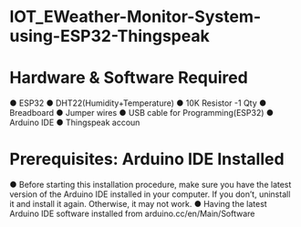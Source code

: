 # IOT_EWeather-Monitor-System-using-ESP32-Thingspeak




 # Hardware & Software Required
● ESP32
● DHT22(Humidity+Temperature)
● 10K Resistor -1 Qty
● Breadboard
● Jumper wires
● USB cable for Programming(ESP32)
● Arduino IDE
● Thingspeak accoun


# Prerequisites: Arduino IDE Installed
● Before starting this installation procedure, make sure you have the 
latest version of the Arduino IDE installed in your computer. If you 
don’t, uninstall it and install it again. Otherwise, it may not work.
● Having the latest Arduino IDE software installed 
from arduino.cc/en/Main/Software
